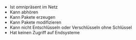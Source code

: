 - Ist omnipräsent im Netz
- Kann abhören
- Kann Pakete erzeugen
- Kann Pakete modifizieren
- Kann nicht Entschlüsseln oder Verschlüsseln ohne Schlüssel
- Hat keinen Zugriff auf Endsysteme